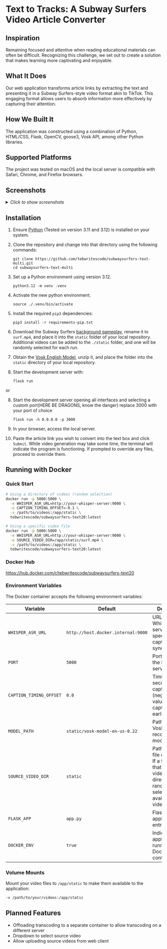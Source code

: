 # Text to Tracks: A Subway Surfers Video Article Converter

## Inspiration
Remaining focused and attentive when reading educational materials can often be difficult. Recognizing this challenge, we set out to create a solution that makes learning more captivating and enjoyable.

## What It Does
Our web application transforms article links by extracting the text and presenting it in a Subway Surfers-style video format akin to TikTok. This engaging format allows users to absorb information more effectively by capturing their attention.

## How We Built It
The application was constructed using a combination of Python, HTML/CSS, Flask, OpenCV, goose3, Vosk API, among other Python libraries.

## Supported Platforms
The project was tested on macOS and the local server is compatible with Safari, Chrome, and Firefox browsers.

## Screenshots

<details>
  <summary><i>Click to show screenshots</i></summary>

![Generate](https://teb.codes/2-Code/Docker/Subway-Surfers/Screenshot_2025-07-12_at_5.17.25_PM.png)
![Link](https://teb.codes/2-Code/Docker/Subway-Surfers/Screenshot_2025-07-12_at_9.14.47_PM.png)
![Progress Bar](https://teb.codes/2-Code/Docker/Subway-Surfers/Screenshot_2025-07-12_at_9.11.06_PM.png)
![View Current 1](https://teb.codes/2-Code/Docker/Subway-Surfers/Screenshot_2025-07-12_at_9.12.03_PM.png)
![View Current 2](https://teb.codes/2-Code/Docker/Subway-Surfers/Screenshot_2025-07-12_at_5.17.41_PM.png)
![Browse](https://teb.codes/2-Code/Docker/Subway-Surfers/Screenshot_2025-07-12_at_9.29.02_PM.png)

</details>

## Installation

1. Ensure [Python](https://www.python.org/) (Tested on version 3.11 and 3.12) is installed on your system.

2. Clone the repository and change into that directory using the following commands:
   ```
   git clone https://github.com/tebwritescode/subwaysurfers-text-multi.git
   cd subwaysurfers-text-multi
   ```

3. Set up a Python environment using version 3.12.
   ```
   python3.12 -m venv .venv
   ```
4. Activate the new python environment.
   ```
   source ./.venv/bin/activate
   ```
5. Install the required `pip3` dependencies:
   ```
   pip3 install -r requirements-pip.txt
   ```

6. Download the Subway Surfers [background gameplay](https://drive.google.com/file/d/1ZyFZKIB1HiZM_XDQPRRiiAIvU4sgl10k/view?usp=drive_link), rename it to `surf.mp4`, and place it into the `static` folder of your local repository. Additional videos can be added to the `./static` folder, and one will be randomly selected for each run.

7. Obtain the [Vosk English Model](https://alphacephei.com/vosk/models/vosk-model-en-us-0.22.zip), unzip it, and place the folder into the `static` directory of your local repository.

8. Start the development server with:
   ```
   flask run
   ```

or

8. Start the development server opening all interfaces and selecting a custom port(HERE BE DRAGONS, know the danger) replace 3000 with your port of choice
   ```
   flask run -h 0.0.0.0 -p 3000
   ```

9. In your browser, access the local server.

10. Paste the article link you wish to convert into the text box and click `Submit`. While video generation may take some time, the terminal will indicate the program is functioning. If prompted to override any files, proceed to override them.

## Running with Docker

### Quick Start
```bash
# Using a directory of videos (random selection)
docker run -p 5000:5000 \
  -e WHISPER_ASR_URL=http://your-whisper-server:9000 \
  -e CAPTION_TIMING_OFFSET=-0.1 \
  -v /path/to/videos:/app/static \
  tebwritescode/subwaysurfers-text20:latest

# Using a specific video file
docker run -p 5000:5000 \
  -e WHISPER_ASR_URL=http://your-whisper-server:9000 \
  -e SOURCE_VIDEO_DIR=/app/static/surf.mp4 \
  -v /path/to/videos:/app/static \
  tebwritescode/subwaysurfers-text20:latest
```

### Docker Hub
https://hub.docker.com/r/tebwritescode/subwaysurfers-text20

### Environment Variables

The Docker container accepts the following environment variables:

| Variable | Default | Description |
|----------|---------|-------------|
| `WHISPER_ASR_URL` | `http://host.docker.internal:9000` | URL of the WhisperASR server for speech-to-text caption timing synchronization |
| `PORT` | `5000` | Port number for the Flask web server |
| `CAPTION_TIMING_OFFSET` | `0.0` | Timing offset in seconds for caption display (negative values show captions earlier) |
| `MODEL_PATH` | `static/vosk-model-en-us-0.22` | Path to the Vosk speech recognition model |
| `SOURCE_VIDEO_DIR` | `static` | Path to a video file or directory. If a file, uses that specific video. If a directory, randomly selects from available videos |
| `FLASK_APP` | `app.py` | Flask application entry point |
| `DOCKER_ENV` | `true` | Indicates the application is running in a Docker container |

### Volume Mounts

Mount your video files to `/app/static` to make them available to the application:
```bash
-v /path/to/your/videos:/app/static
```

## Planned Features
- Offloading transcoding to a separate container to allow transcoding on a different server
- Dropdown to select source video
- Allow uploading source videos from web client

